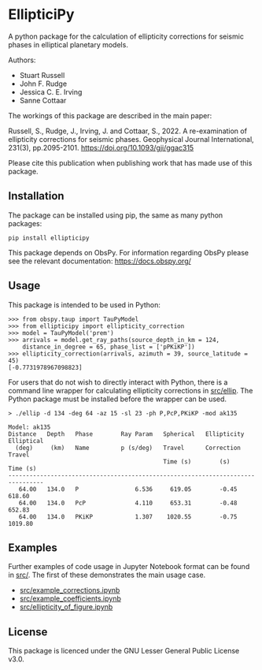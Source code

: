 # EllipticiPy

A python package for the calculation of ellipticity corrections for seismic phases in elliptical planetary models.

Authors:
- Stuart Russell
- John F. Rudge
- Jessica C. E. Irving
- Sanne Cottaar

The workings of this package are described in the main paper:

Russell, S., Rudge, J., Irving, J. and Cottaar, S., 2022. A re-examination of ellipticity corrections for seismic phases. Geophysical Journal International, 231(3), pp.2095-2101.
https://doi.org/10.1093/gji/ggac315

Please cite this publication when publishing work that has made use of this package.


## Installation

The package can be installed using pip, the same as many python packages:

```
pip install ellipticipy
```

This package depends on ObsPy. For information regarding ObsPy please see the relevant documentation: https://docs.obspy.org/

## Usage

This package is intended to be used in Python:

```
>>> from obspy.taup import TauPyModel
>>> from ellipticipy import ellipticity_correction
>>> model = TauPyModel('prem')
>>> arrivals = model.get_ray_paths(source_depth_in_km = 124,
    distance_in_degree = 65, phase_list = ['pPKiKP'])
>>> ellipticity_correction(arrivals, azimuth = 39, source_latitude = 45)
[-0.7731978967098823]
```

For users that do not wish to directly interact with Python, there is a command line wrapper for calculating ellipticity corrections in [src/ellip](src/ellip). The Python package must be installed before the wrapper can be used.

```
> ./ellip -d 134 -deg 64 -az 15 -sl 23 -ph P,PcP,PKiKP -mod ak135
    
Model: ak135
Distance   Depth   Phase        Ray Param   Spherical   Ellipticity   Elliptical
  (deg)     (km)   Name         p (s/deg)   Travel      Correction    Travel    
                                            Time (s)        (s)       Time (s)  
--------------------------------------------------------------------------------
   64.00   134.0   P                6.536     619.05        -0.45       618.60
   64.00   134.0   PcP              4.110     653.31        -0.48       652.83
   64.00   134.0   PKiKP            1.307    1020.55        -0.75      1019.80    
```

## Examples

Further examples of code usage in Jupyter Notebook format can be found in [src/](src/). The first of these demonstrates the main usage case.

- [src/example_corrections.ipynb](src/example_corrections.ipynb)
- [src/example_coefficients.ipynb](src/example_coefficients.ipynb)
- [src/ellipticity_of_figure.ipynb](src/ellipticity_of_figure.ipynb)


## License

This package is licenced under the GNU Lesser General Public License v3.0.
